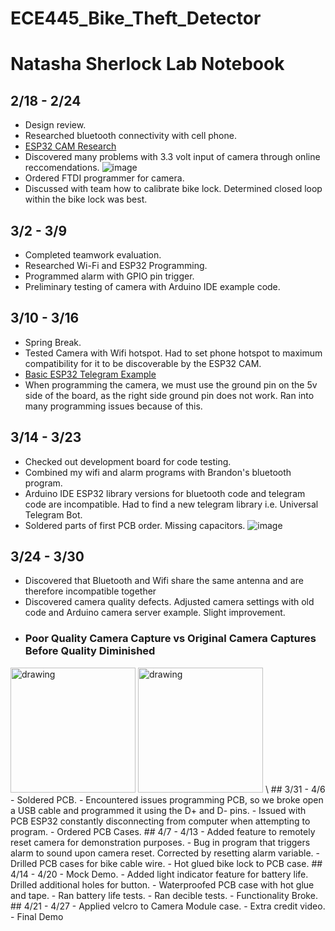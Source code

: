 # ECE445_Bike_Theft_Detector
# Natasha Sherlock Lab Notebook
## 2/18 - 2/24
- Design review.
- Researched bluetooth connectivity with cell phone.
- [ESP32 CAM Research](https://randomnerdtutorials.com/esp32-cam-ai-thinker-pinout/)
- Discovered many problems with 3.3 volt input of camera through online reccomendations.
![image](https://github.com/natasha-sherlock/ECE445_Bike_Theft_Detector/assets/156775876/11ba540a-e1da-436e-9d32-f363bf612222)
- Ordered FTDI programmer for camera.
- Discussed with team how to calibrate bike lock. Determined closed loop within the bike lock was best.
## 3/2 - 3/9
- Completed teamwork evaluation.
- Researched Wi-Fi and ESP32 Programming.
- Programmed alarm with GPIO pin trigger.
- Preliminary testing of camera with Arduino IDE example code.
## 3/10 - 3/16 
- Spring Break.
- Tested Camera with Wifi hotspot. Had to set phone hotspot to maximum compatibility for it to be discoverable by the ESP32 CAM.
- [Basic ESP32 Telegram Example](https://www.youtube.com/watch?v=v36c7-s3jvA&t=270s&ab_channel=ViralScience-ThehomeofCreativity)
- When programming the camera, we must use the ground pin on the 5v side of the board, as the right side ground pin does not work. Ran into many programming issues because of this.
## 3/14 - 3/23
- Checked out development board for code testing.
- Combined my wifi and alarm programs with Brandon's bluetooth program.  
- Arduino IDE ESP32 library versions for bluetooth code and telegram code are incompatible. Had to find a new telegram library i.e. Universal Telegram Bot.
- Soldered parts of first PCB order. Missing capacitors. 
![image](https://github.com/natasha-sherlock/ECE445_Bike_Theft_Detector/assets/156775876/6de475d4-0aa1-428e-9315-8eb3531c7928)
## 3/24 - 3/30 
- Discovered that Bluetooth and Wifi share the same antenna and are therefore incompatible together
- Discovered camera quality defects. Adjusted camera settings with old code and Arduino camera server example. Slight improvement.
-  ### Poor Quality Camera Capture vs Original Camera Captures Before Quality Diminished
 <img src= https://github.com/natasha-sherlock/ECE445_Bike_Theft_Detector/assets/156775876/2093caae-9c16-4ee8-aee6-8bf0e01d49a0 alt="drawing" width="200"/>
 <img src= https://github.com/natasha-sherlock/ECE445_Bike_Theft_Detector/assets/156775876/36271505-35a5-44d9-821f-e741b687f039 alt="drawing" width="200"/> \
## 3/31 - 4/6
- Soldered PCB.
- Encountered issues programming PCB, so we broke open a USB cable and programmed it using the D+ and D- pins.
-  Issued with PCB ESP32 constantly disconnecting from computer when attempting to program.
- Ordered PCB Cases.
## 4/7 - 4/13
- Added feature to remotely reset camera for demonstration purposes.
- Bug in program that triggers alarm to sound upon camera reset. Corrected by resetting alarm variable.
- Drilled PCB cases for bike cable wire.
- Hot glued bike lock to PCB case.
## 4/14 - 4/20
- Mock Demo.
- Added light indicator feature for battery life. Drilled additional holes for button.
- Waterproofed PCB case with hot glue and tape.
- Ran battery life tests.
- Ran decible tests.
- Functionality Broke.
## 4/21 - 4/27
- Applied velcro to Camera Module case.
- Extra credit video.
- Final Demo
